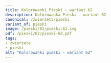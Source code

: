 ```yaml
---
title: Kolorowanki Pieski - wariant 62
description: Kolorowanka Pieski - wariant 62
canonical: /zwierzeta/pieski
variant_of: pieski
image: /pieski/62/pieski-62.svg
pdf: /pieski/62/pieski-62.pdf
tags:
- zwierzeta
- pieski
alt: "Kolorowanki pieski - wariant 62"
---
```

